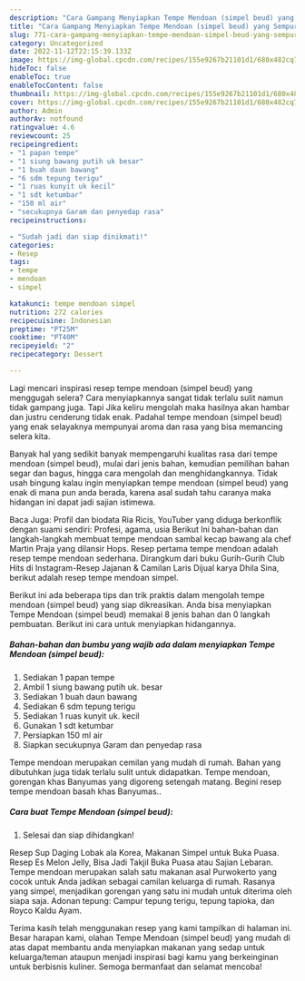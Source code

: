 ```yaml
---
description: "Cara Gampang Menyiapkan Tempe Mendoan (simpel beud) yang Sempurna, Buat Buka Puasa Bikin Ngiler"
title: "Cara Gampang Menyiapkan Tempe Mendoan (simpel beud) yang Sempurna, Buat Buka Puasa Bikin Ngiler"
slug: 771-cara-gampang-menyiapkan-tempe-mendoan-simpel-beud-yang-sempurna-buat-buka-puasa-bikin-ngiler
category: Uncategorized
date: 2022-11-12T22:15:39.133Z
image: https://img-global.cpcdn.com/recipes/155e9267b21101d1/680x482cq70/tempe-mendoan-simpel-beud-foto-resep-utama.jpg
hideToc: false
enableToc: true
enableTocContent: false
thumbnail: https://img-global.cpcdn.com/recipes/155e9267b21101d1/680x482cq70/tempe-mendoan-simpel-beud-foto-resep-utama.jpg
cover: https://img-global.cpcdn.com/recipes/155e9267b21101d1/680x482cq70/tempe-mendoan-simpel-beud-foto-resep-utama.jpg
author: Admin
authorAv: notfound
ratingvalue: 4.6
reviewcount: 25
recipeingredient:
- "1 papan tempe"
- "1 siung bawang putih uk besar"
- "1 buah daun bawang"
- "6 sdm tepung terigu"
- "1 ruas kunyit uk kecil"
- "1 sdt ketumbar"
- "150 ml air"
- "secukupnya Garam dan penyedap rasa"
recipeinstructions:

- "Sudah jadi dan siap dinikmati!"
categories:
- Resep
tags:
- tempe
- mendoan
- simpel

katakunci: tempe mendoan simpel 
nutrition: 272 calories
recipecuisine: Indonesian
preptime: "PT25M"
cooktime: "PT40M"
recipeyield: "2"
recipecategory: Dessert

---
```



Lagi mencari inspirasi resep tempe mendoan (simpel beud) yang menggugah selera? Cara menyiapkannya sangat tidak terlalu sulit namun tidak gampang juga. Tapi Jika keliru mengolah maka hasilnya akan hambar dan justru cenderung tidak enak. Padahal tempe mendoan (simpel beud) yang enak selayaknya mempunyai aroma dan rasa yang bisa memancing selera kita.


Banyak hal yang sedikit banyak mempengaruhi kualitas rasa dari tempe mendoan (simpel beud), mulai dari jenis bahan, kemudian pemilihan bahan segar dan bagus, hingga cara mengolah dan menghidangkannya. Tidak usah bingung kalau ingin menyiapkan tempe mendoan (simpel beud) yang enak di mana pun anda berada, karena asal sudah tahu caranya maka hidangan ini dapat jadi sajian istimewa.

Baca Juga: Profil dan biodata Ria Ricis, YouTuber yang diduga berkonflik dengan suami sendiri: Profesi, agama, usia Berikut Ini bahan-bahan dan langkah-langkah membuat tempe mendoan sambal kecap bawang ala chef Martin Praja yang dilansir Hops. Resep pertama tempe mendoan adalah resep tempe mendoan sederhana. Dirangkum dari buku Gurih-Gurih Club Hits di Instagram-Resep Jajanan &amp; Camilan Laris Dijual karya Dhila Sina, berikut adalah resep tempe mendoan simpel.


Berikut ini ada beberapa tips dan trik praktis dalam mengolah tempe mendoan (simpel beud) yang siap dikreasikan. Anda bisa menyiapkan Tempe Mendoan (simpel beud) memakai 8 jenis bahan dan 0 langkah pembuatan. Berikut ini cara untuk menyiapkan hidangannya.

<!--inarticleads1-->

##### Bahan-bahan dan bumbu yang wajib ada dalam menyiapkan Tempe Mendoan (simpel beud):

1. Sediakan 1 papan tempe
1. Ambil 1 siung bawang putih uk. besar
1. Sediakan 1 buah daun bawang
1. Sediakan 6 sdm tepung terigu
1. Sediakan 1 ruas kunyit uk. kecil
1. Gunakan 1 sdt ketumbar
1. Persiapkan 150 ml air
1. Siapkan secukupnya Garam dan penyedap rasa


Tempe mendoan merupakan cemilan yang mudah di rumah. Bahan yang dibutuhkan juga tidak terlalu sulit untuk didapatkan. Tempe mendoan, gorengan khas Banyumas yang digoreng setengah matang. Begini resep tempe mendoan basah khas Banyumas.. 

<!--inarticleads2-->

##### Cara buat Tempe Mendoan (simpel beud):


1. Selesai dan siap dihidangkan!

Resep Sup Daging Lobak ala Korea, Makanan Simpel untuk Buka Puasa. Resep Es Melon Jelly, Bisa Jadi Takjil Buka Puasa atau Sajian Lebaran. Tempe mendoan merupakan salah satu makanan asal Purwokerto yang cocok untuk Anda jadikan sebagai camilan keluarga di rumah. Rasanya yang simpel, menjadikan gorengan yang satu ini mudah untuk diterima oleh siapa saja. Adonan tepung: Campur tepung terigu, tepung tapioka, dan Royco Kaldu Ayam. 

Terima kasih telah menggunakan resep yang kami tampilkan di halaman ini. Besar harapan kami, olahan Tempe Mendoan (simpel beud) yang mudah di atas dapat membantu anda menyiapkan makanan yang sedap untuk keluarga/teman ataupun menjadi inspirasi bagi kamu yang berkeinginan untuk berbisnis kuliner. Semoga bermanfaat dan selamat mencoba!
